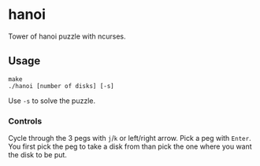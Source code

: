 # hanoi

Tower of hanoi puzzle with ncurses.

## Usage

```
make
./hanoi [number of disks] [-s]
```

Use `-s` to solve the puzzle.

### Controls

Cycle through the 3 pegs with `j`/`k` or left/right arrow.
Pick a peg with `Enter`.
You first pick the peg to take a disk from than pick the one where you want the disk to be put.
